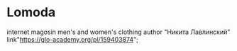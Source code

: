 # Lomoda
 internet magosin men's and women's clothing
 author "Никита Лавлинский"
 link"https://glo-academy.org/pl/159403874";
